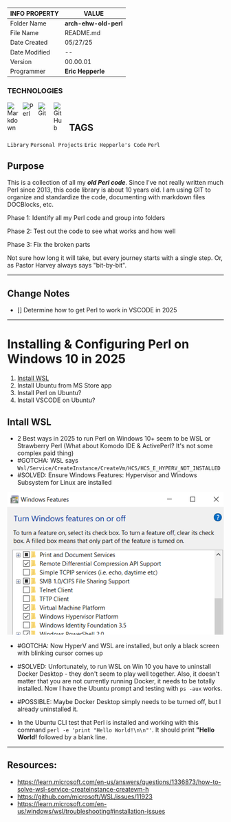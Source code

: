 | INFO PROPERTY | VALUE                 |
| ------------- | --------------------- |
| Folder Name   | **arch-ehw-old-perl** |
| File Name     | README.md             |
| Date Created  | 05/27/25              |
| Date Modified | --                    |
| Version       | 00.00.01              |
| Programmer    | **Eric Hepperle**     |

### TECHNOLOGIES

<img align="left" alt="Markdown" title="Markdown" width="26px" src="https://cdn.jsdelivr.net/gh/devicons/devicon/icons/markdown/markdown-original.svg" style="padding-right:10px;" />

<img align="left" alt="Perl" title="Perl" width="26px" src="https://cdn.jsdelivr.net/gh/devicons/devicon/icons/perl/perl-original.svg" style="padding-right:10px;" />


<img align="left" alt="Git" title="Git" width="26px" src="https://cdn.jsdelivr.net/gh/devicons/devicon/icons/git/git-original.svg" style="padding-right:10px;" />

<img align="left" alt="GitHub" title="GitHub" width="26px" src="https://user-images.githubusercontent.com/3369400/139448065-39a229ba-4b06-434b-bc67-616e2ed80c8f.png" style="padding-right:10px;" />

<br>

## TAGS

`Library` `Personal Projects` `Eric Hepperle's Code` `Perl`

## Purpose

This is a collection of all my _**old Perl code**_. Since I've not really written much Perl since 2013, this code library is about 10 years old. I am using GIT to organize and standardize the code, documenting with markdown files DOCBlocks, etc.

Phase 1: Identify all my Perl code and group into folders

Phase 2: Test out the code to see what works and how well

Phase 3: Fix the broken parts

Not sure how long it will take, but every journey starts with a single step. Or, as Pastor Harvey always says "bit-by-bit".

---

## Change Notes

- [] Determine how to get Perl to work in VSCODE in 2025

---


# Installing & Configuring Perl on Windows 10 in 2025

1. [Install WSL](/#install-wsl)
2. Install Ubuntu from MS Store app
3. Install Perl on Ubuntu?
4. Install VSCODE on Ubuntu?

## Intall WSL

- 2 Best ways in 2025 to run Perl on Windows 10+ seem to be WSL or Strawberry Perl (What about Komodo IDE & ActivePerl? It's not some complex paid thing)
- #GOTCHA: WSL says `Wsl/Service/CreateInstance/CreateVm/HCS/HCS_E_HYPERV_NOT_INSTALLED`
- #SOLVED:  Ensure Windows Features: Hypervisor and Windows Subsystem for Linux are installed

![Turn Windows Features On/Off:  WSL & Hyper-V](pix/screen-wsl-features-win-10-hyperv.png)

- #GOTCHA: Now HyperV and WSL are installed, but only a black screen with blinking cursor comes up
- #SOLVED: Unfortunately, to run WSL on Win 10 you have to uninstall Docker Desktop - they don't seem to play well together. Also, it doesn't matter that you are not currently running Docker, it needs to be totally installed. Now I have the Ubuntu prompt and testing with `ps -aux` works.
- #POSSIBLE:  Maybe Docker Desktop simply needs to be turned off, but I already uninstalled it.

- In the Ubuntu CLI test that Perl is installed and working with this command `perl -e 'print "Hello World!\n\n"'`. It should print **"Hello World!** followed by a blank line.

---

## Resources:
  - https://learn.microsoft.com/en-us/answers/questions/1336873/how-to-solve-wsl-service-createinstance-createvm-h
  - https://github.com/microsoft/WSL/issues/11923
  - https://learn.microsoft.com/en-us/windows/wsl/troubleshooting#installation-issues